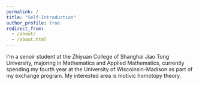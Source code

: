 ```yaml
---
permalink: /
title: "Self-Introduction"
author_profile: true
redirect_from: 
  - /about/
  - /about.html
---
```


I'm a senoir student at the Zhiyuan College of Shanghai Jiao Tong University, majoring in Mathematics and Applied Mathematics, currently spending my fourth year at the University of Wiscoinsin-Madison as part of my exchange program. My interested area is motivic homotopy theory.
